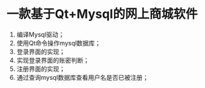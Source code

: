 # 一款基于Qt+Mysql的网上商城软件
1. 编译Mysql驱动；
2. 使用Qt命令操作mysql数据库；
3. 登录界面的实现；
4. 实现登录界面的账密判断；
5. 注册界面的实现；
6. 通过查询mysql数据库查看用户名是否已被注册；
